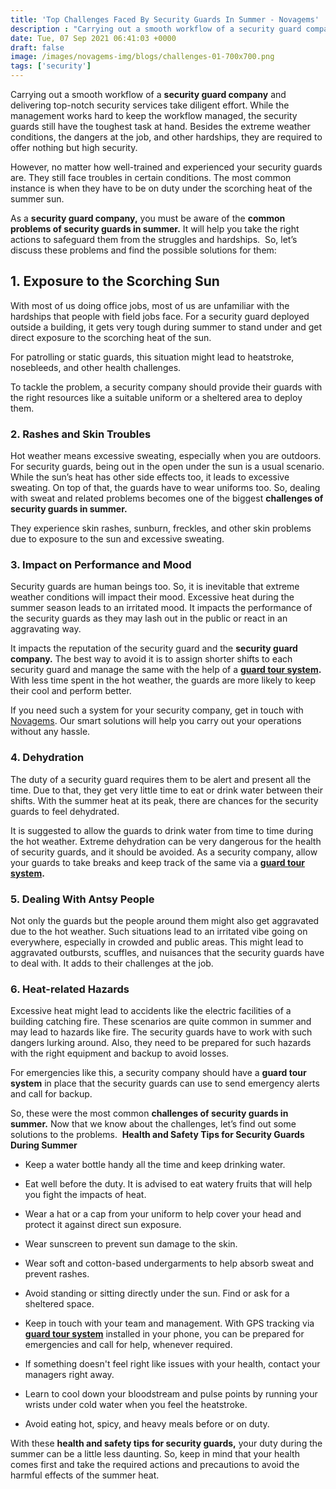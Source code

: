 ```yaml
---
title: 'Top Challenges Faced By Security Guards In Summer - Novagems'
description : "Carrying out a smooth workflow of a security guard company and delivering top-notch security services take diligent effort. While the management works hard to keep the workflow managed"
date: Tue, 07 Sep 2021 06:41:03 +0000
draft: false
image: /images/novagems-img/blogs/challenges-01-700x700.png
tags: ['security']
---
```


Carrying out a smooth workflow of a **security guard company** and delivering top-notch security services take diligent effort. While the management works hard to keep the workflow managed, the security guards still have the toughest task at hand. Besides the extreme weather conditions, the dangers at the job, and other hardships, they are required to offer nothing but high security.  

However, no matter how well-trained and experienced your security guards are. They still face troubles in certain conditions. The most common instance is when they have to be on duty under the scorching heat of the summer sun.  

As a **security guard company,** you must be aware of the **common problems of security guards in summer.** It will help you take the right actions to safeguard them from the struggles and hardships.  So, let’s discuss these problems and find the possible solutions for them:    

## 1\. Exposure to the Scorching Sun

With most of us doing office jobs, most of us are unfamiliar with the hardships that people with field jobs face. For a security guard deployed outside a building, it gets very tough during summer to stand under and get direct exposure to the scorching heat of the sun.  

For patrolling or static guards, this situation might lead to heatstroke, nosebleeds, and other health challenges.  

To tackle the problem, a security company should provide their guards with the right resources like a suitable uniform or a sheltered area to deploy them.     

### 2\. Rashes and Skin Troubles

Hot weather means excessive sweating, especially when you are outdoors. For security guards, being out in the open under the sun is a usual scenario. While the sun’s heat has other side effects too, it leads to excessive sweating. On top of that, the guards have to wear uniforms too. So, dealing with sweat and related problems becomes one of the biggest **challenges of security guards in summer.** 

They experience skin rashes, sunburn, freckles, and other skin problems due to exposure to the sun and excessive sweating.    

### 3\. Impact on Performance and Mood

Security guards are human beings too. So, it is inevitable that extreme weather conditions will impact their mood. Excessive heat during the summer season leads to an irritated mood. It impacts the performance of the security guards as they may lash out in the public or react in an aggravating way.

 It impacts the reputation of the security guard and the **security guard company.** The best way to avoid it is to assign shorter shifts to each security guard and manage the same with the help of a [**guard tour system**](https://novage.ms/security-guard-management-assistance/)**.** With less time spent in the hot weather, the guards are more likely to keep their cool and perform better. 
 
 If you need such a system for your security company, get in touch with [Novagems](https://novage.ms). Our smart solutions will help you carry out your operations without any hassle.     

### 4\. Dehydration

The duty of a security guard requires them to be alert and present all the time. Due to that, they get very little time to eat or drink water between their shifts. With the summer heat at its peak, there are chances for the security guards to feel dehydrated. 

It is suggested to allow the guards to drink water from time to time during the hot weather. Extreme dehydration can be very dangerous for the health of security guards, and it should be avoided. As a security company, allow your guards to take breaks and keep track of the same via a [**guard tour system**](https://novage.ms/employee-scheduling-software/)**.**     

### 5\. Dealing With Antsy People

Not only the guards but the people around them might also get aggravated due to the hot weather. Such situations lead to an irritated vibe going on everywhere, especially in crowded and public areas. This might lead to aggravated outbursts, scuffles, and nuisances that the security guards have to deal with. It adds to their challenges at the job.    

### 6\. Heat-related Hazards

Excessive heat might lead to accidents like the electric facilities of a building catching fire. These scenarios are quite common in summer and may lead to hazards like fire. The security guards have to work with such dangers lurking around. Also, they need to be prepared for such hazards with the right equipment and backup to avoid losses.  

For emergencies like this, a security company should have a **guard tour system** in place that the security guards can use to send emergency alerts and call for backup.  

So, these were the most common **challenges of security guards in summer.** Now that we know about the challenges, let’s find out some solutions to the problems.  **Health and Safety Tips for Security Guards During Summer**

*   Keep a water bottle handy all the time and keep drinking water. 

*   Eat well before the duty. It is advised to eat watery fruits that will help you fight the impacts of heat. 

*   Wear a hat or a cap from your uniform to help cover your head and protect it against direct sun exposure. 

*   Wear sunscreen to prevent sun damage to the skin. 

*   Wear soft and cotton-based undergarments to help absorb sweat and prevent rashes.

*   Avoid standing or sitting directly under the sun. Find or ask for a sheltered space. 

*   Keep in touch with your team and management. With GPS tracking via [**guard tour system**](https://novage.ms/gps-tracking/) installed in your phone, you can be prepared for emergencies and call for help, whenever required. 

*   If something doesn't feel right like issues with your health, contact your managers right away. 

*   Learn to cool down your bloodstream and pulse points by running your wrists under cold water when you feel the heatstroke.  

*   Avoid eating hot, spicy, and heavy meals before or on duty. 

With these **health and safety tips for security guards,** your duty during the summer can be a little less daunting. So, keep in mind that your health comes first and take the required actions and precautions to avoid the harmful effects of the summer heat.  